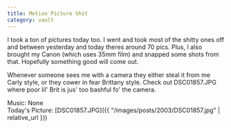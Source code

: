 ```yaml
---
title: Motion Picture Shit
category: vault
---
```


I took a ton of pictures today too. I went and took most of the shitty ones
off and between yesterday and today theres around 70 pics. Plus, I also
brought my Canon (which uses 35mm film) and snapped some shots from that.
Hopefully something good will come out.

Whenever someone sees me with a camera they either steal it from me Carly
style, or they cower in fear Brittany style. Check out DSC01857.JPG where poor
lil' Brit is jus' too bashful fo' the camera.

Music: None  
Today's Picture: [DSC01857.JPG]({{ "/images/posts/2003/DSC01857.jpg" | relative_url }})
